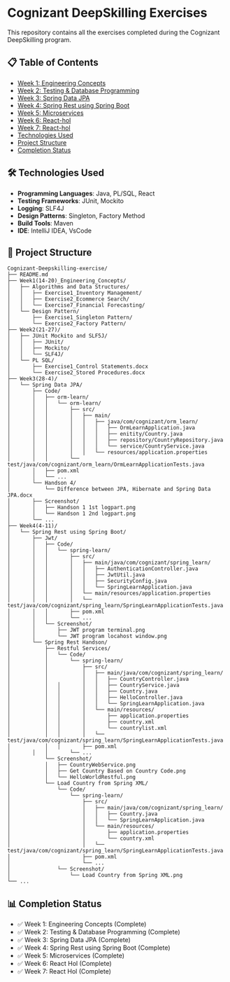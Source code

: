 # Cognizant DeepSkilling Exercises

This repository contains all the exercises completed during the Cognizant DeepSkilling program.

## 📋 Table of Contents

- [Week 1: Engineering Concepts](#week-1-engineering-concepts)
- [Week 2: Testing & Database Programming](#week-2-testing--database-programming)
- [Week 3: Spring Data JPA](#week-3-spring-data-jpa)
- [Week 4: Spring Rest using Spring Boot](#week-4-spring-rest-using-spring-boot)
- [Week 5: Microservices](#week-5-microservices)
- [Week 6: React-hol](#week-6-react-hol)
- [Week 7: React-hol](#week-7-react-hol)
- [Technologies Used](#technologies-used)
- [Project Structure](#project-structure)
- [Completion Status](#completion-status)

## 🛠️ Technologies Used

- **Programming Languages**: Java, PL/SQL, React
- **Testing Frameworks**: JUnit, Mockito
- **Logging**: SLF4J
- **Design Patterns**: Singleton, Factory Method
- **Build Tools**: Maven
- **IDE**: IntelliJ IDEA, VsCode

## 📁 Project Structure

```
Cognizant-Deepskilling-exercise/
├── README.md
├── Week1(14-20)_Engineering_Concepts/
│   ├── Algorithms and Data Structures/
│   │   ├── Exercise1_Inventory Management/
│   │   ├── Exercise2_Ecommerce Search/
│   │   └── Exercise7_Financial Forecasting/
│   └── Design Pattern/
│       ├── Exercise1_Singleton Pattern/
│       └── Exercise2_Factory Pattern/
├── Week2(21-27)/
│   ├── JUnit Mockito and SLF5J/
│   │   ├── JUnit/
│   │   ├── Mockito/
│   │   └── SLF4J/
│   └── PL SQL/
│       ├── Exercise1_Control Statements.docx
│       └── Exercise2_Stored Procedures.docx
├── Week3(28-4)/
│   └── Spring Data JPA/
│       ├── Code/
│       │   ├── orm-learn/
│       │   │   └── orm-learn/
│       │   │       ├── src/
│       │   │       │   ├── main/
│       │   │       │   │   ├── java/com/cognizant/orm_learn/
│       │   │       │   │   │   ├── OrmLearnApplication.java
│       │   │       │   │   │   ├── enitity/Country.java
│       │   │       │   │   │   ├── repository/CountryRepository.java
│       │   │       │   │   │   └── service/CountryService.java
│       │   │       │   │   └── resources/application.properties
│       │   │       └── test/java/com/cognizant/orm_learn/OrmLearnApplicationTests.java
│       │   ├── pom.xml
│       │   └── ...
│       └── Handson 4/
│           └── Difference between JPA, Hibernate and Spring Data JPA.docx
│       ├── Screenshot/
│       │   ├── Handson 1 1st logpart.png
│       │   └── Handson 1 2nd logpart.png
│       └── ...
├── Week4(4-11)/
│   └── Spring Rest using Spring Boot/
│       ├── Jwt/
│       │   ├── Code/
│       │   │   └── spring-learn/
│       │   │       ├── src/
│       │   │       │   ├── main/java/com/cognizant/spring_learn/
│       │   │       │   │   ├── AuthenticationController.java
│       │   │       │   │   ├── JwtUtil.java
│       │   │       │   │   ├── SecurityConfig.java
│       │   │       │   │   └── SpringLearnApplication.java
│       │   │       │   └── main/resources/application.properties
│       │   │       │   └── test/java/com/cognizant/spring_learn/SpringLearnApplicationTests.java
│       │   │       ├── pom.xml
│       │   │       └── ...
│       │   └── Screenshot/
│       │       ├── JWT program terminal.png
│       │       └── JWT program locahost window.png
│       └── Spring Rest Handson/
│           ├── Restful Services/
│           │   └── Code/
│           │       └── spring-learn/
│           │           ├── src/
│           │           │   ├── main/java/com/cognizant/spring_learn/
│           │           │   │   ├── CountryController.java
│           │   │       │   │   ├── CountryService.java
│           │   │       │   │   ├── Country.java
│           │   │       │   │   ├── HelloController.java
│           │   │       │   │   └── SpringLearnApplication.java
│           │   │       │   └── main/resources/
│           │   │       │       ├── application.properties
│           │   │       │       ├── country.xml
│           │   │       │       └── countrylist.xml
│           │   │       │   └── test/java/com/cognizant/spring_learn/SpringLearnApplicationTests.java
│           │   │       ├── pom.xml
│       │   │       └── ...
│           └── Screenshot/
│           │   ├── CountryWebService.png
│           │   ├── Get Country Based on Country Code.png
│           │   └── HelloWorldRestful.png
│           └── Load Country from Spring XML/
│               └── Code/
│                   └── spring-learn/
│                       ├── src/
│                       │   ├── main/java/com/cognizant/spring_learn/
│                       │   │   ├── Country.java
│                       │   │   └── SpringLearnApplication.java
│                       │   └── main/resources/
│                       │       ├── application.properties
│                       │       └── country.xml
│                       │   └── test/java/com/cognizant/spring_learn/SpringLearnApplicationTests.java
│                       ├── pom.xml
│                       └── ...
│               └── Screenshot/
│                   └── Load Country from Spring XML.png
└── ...
```

## 📊 Completion Status

- ✅ Week 1: Engineering Concepts (Complete)
- ✅ Week 2: Testing & Database Programming (Complete)
- ✅ Week 3: Spring Data JPA (Complete)
- ✅ Week 4: Spring Rest using Spring Boot (Complete)
- ✅ Week 5: Microservices (Complete)
- ✅ Week 6: React Hol (Complete)
- ✅ Week 7: React Hol (Complete)
